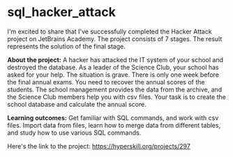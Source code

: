 # sql_hacker_attack

I'm excited to share that I've successfully completed the Hacker Attack project on JetBrains Academy.
The project consists of 7 stages. The result represents the solution of the final stage.


**About the project:**
A hacker has attacked the IT system of your school and destroyed the database. As a leader of the Science Club, your school has asked for your help. 
The situation is grave. There is only one week before the final annual exams. You need to recover the annual scores of the students. 
The school management provides the data from the archive, and the Science Club members help you with csv files. 
Your task is to create the school database and calculate the annual score.

**Learning outcomes:**
Get familiar with SQL commands, and work with csv files. 
Import data from files, learn how to merge data from different tables, and study how to use various SQL commands.

Here's the link to the project: https://hyperskill.org/projects/297
